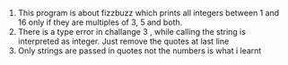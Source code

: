 1. This program is about fizzbuzz which prints all integers between 1 and 16 only if they are multiples of 3, 5 and both. 
2. There is a type error in challange 3 , while calling the string is interpreted as integer. Just remove the quotes at last line
3. Only strings are passed in quotes not the numbers is what i learnt
